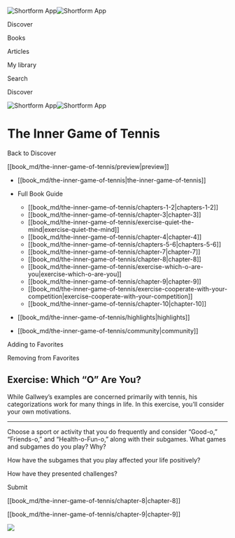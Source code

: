 ![Shortform App](/img/logo.36a2399e.svg)![Shortform App](/img/logo-dark.70c1b072.svg)

Discover

Books

Articles

My library

Search

Discover

![Shortform App](/img/logo.36a2399e.svg)![Shortform App](/img/logo-dark.70c1b072.svg)

# The Inner Game of Tennis

Back to Discover

[[book_md/the-inner-game-of-tennis/preview|preview]]

  * [[book_md/the-inner-game-of-tennis|the-inner-game-of-tennis]]
  * Full Book Guide

    * [[book_md/the-inner-game-of-tennis/chapters-1-2|chapters-1-2]]
    * [[book_md/the-inner-game-of-tennis/chapter-3|chapter-3]]
    * [[book_md/the-inner-game-of-tennis/exercise-quiet-the-mind|exercise-quiet-the-mind]]
    * [[book_md/the-inner-game-of-tennis/chapter-4|chapter-4]]
    * [[book_md/the-inner-game-of-tennis/chapters-5-6|chapters-5-6]]
    * [[book_md/the-inner-game-of-tennis/chapter-7|chapter-7]]
    * [[book_md/the-inner-game-of-tennis/chapter-8|chapter-8]]
    * [[book_md/the-inner-game-of-tennis/exercise-which-o-are-you|exercise-which-o-are-you]]
    * [[book_md/the-inner-game-of-tennis/chapter-9|chapter-9]]
    * [[book_md/the-inner-game-of-tennis/exercise-cooperate-with-your-competition|exercise-cooperate-with-your-competition]]
    * [[book_md/the-inner-game-of-tennis/chapter-10|chapter-10]]
  * [[book_md/the-inner-game-of-tennis/highlights|highlights]]
  * [[book_md/the-inner-game-of-tennis/community|community]]



Adding to Favorites 

Removing from Favorites 

## Exercise: Which “O” Are You?

While Gallwey’s examples are concerned primarily with tennis, his categorizations work for many things in life. In this exercise, you’ll consider your own motivations.

* * *

Choose a sport or activity that you do frequently and consider “Good-o,” “Friends-o,” and “Health-o-Fun-o,” along with their subgames. What games and subgames do you play? Why?

How have the subgames that you play affected your life positively?

How have they presented challenges?

Submit 

[[book_md/the-inner-game-of-tennis/chapter-8|chapter-8]]

[[book_md/the-inner-game-of-tennis/chapter-9|chapter-9]]

![](https://bat.bing.com/action/0?ti=56018282&Ver=2&mid=c03f5abd-90b7-4446-95bb-ac557ee41e69&sid=1711133063fa11eebdec89a8b8ae3bbc&vid=171147a063fa11eea7440fcfeb230d96&vids=0&msclkid=N&pi=0&lg=en-US&sw=800&sh=600&sc=24&nwd=1&tl=Shortform%20%7C%20Book&p=https%3A%2F%2Fwww.shortform.com%2Fapp%2Fbook%2Fthe-inner-game-of-tennis%2Fexercise-which-o-are-you&r=&lt=318&evt=pageLoad&sv=1&rn=451645)
